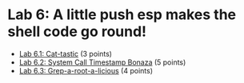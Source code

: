# Lab 6: A little push esp makes the shell code go round!

- [Lab 6.1: Cat-tastic](https://si485h-git.academy.usna.edu/aviv/lab-6.1) (3 points)
- [Lab 6.2: System Call Timestamp Bonaza](https://si485h-git.academy.usna.edu/aviv/lab-6.2) (5 points)
- [Lab 6.3: Grep-a-root-a-licious](https://si485h-git.academy.usna.edu/aviv/lab-6.3) (4 points)

